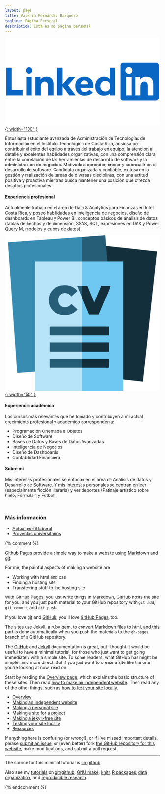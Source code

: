 ```yaml
---
layout: page
title: Valeria Fernández Barquero
tagline: Página Personal
description: Esta es mi pagina personal
---
```


[![Linkedin](assets/Linkedin-Logo.png){: width="100" }](https://www.linkedin.com/in/valeria-fern%C3%A1ndez-barquero-286271273)

Entusiasta estudiante avanzada de Administración de Tecnologías de Información en el Instituto Tecnológico de Costa Rica, ansiosa por contribuir al éxito del equipo a través del trabajo en equipo, la atención al detalle y excelentes habilidades organizativas, con una comprensión clara entre la correlación de las herramientas de desarrollo de software y la administración de negocios. Motivada a  aprender, crecer y sobresalir en el desarrollo de software. Candidata organizada y confiable, exitosa en la gestión y realización de tareas de diversas disciplinas, con una actitud positiva y proactiva mientras busca mantener una posición que ofrezca desafíos profesionales.

#### Experiencia profesional

Actualmente trabajo en el área de Data & Analytics para Finanzas en Intel Costa Rica, y poseo habilidades en inteligencia de negocios, diseño de dashboards en Tableau y Power BI, conceptos básicos de ánalisis de datos (tablas de hechos y de dimensión, SSAS, SQL, expresiones en DAX y Power Query M, modelos y cubos de datos).

[![CV](assets/cvlogo.png){: width="50" }](https://drive.google.com/file/d/1Qc25FxFcskg513M_iUKnDqTG_Pbx8flF/view?usp=sharing)

#### Experiencia académica

Los cursos más relevantes que he tomado y contribuyen a mi actual crecimiento profesional y académico corresponden a:
- Programación Orientada a Objetos
- Diseño de Software
- Bases de Datos y Bases de Datos Avanzadas
- Inteligencia de Negocios
- Diseño de Dashboards
- Contabilidad Financiera

#### Sobre mí

Mis intereses profesionales se enfocan en el área de Análisis de Datos y Desarrollo de Software. Y mis intereses personales se centran en leer (especialmente ficción literaria) y ver deportes (Patinaje artístico sobre hielo, Fórmula 1 y Fútbol). 

&nbsp;
### Más información

- [Actual perfil laboral](pages/experiencia_laboral.md)
- [Proyectos universitarios](pages/proyectos_universitarios.md)


{% comment %}

[Github Pages](https://pages.github.com) provide a simple way to make a
website using
[Markdown](https://daringfireball.net/projects/markdown/) and
[git](https://git-scm.com).

For me, the painful aspects of making a website are

- Working with html and css
- Finding a hosting site
- Transferring stuff to the hosting site

With [GitHub Pages](https://pages.github.com), you just write things in
[Markdown](https://daringfireball.net/projects/markdown/),
[GitHub](https://github.com) hosts the site for you, and you just push
material to your GitHub repository with `git add`, `git commit`, and
`git push`.

If you love [git](https://git-scm.com/) and
[GitHub](https://github.com), you'll love
[GitHub Pages](https://pages.github.com), too.

The sites use [Jekyll](https://jekyllrb.com/), a
[ruby](https://www.ruby-lang.org/en/) [gem](https://rubygems.org/), to
convert Markdown files to html, and this part is done
automatically when you push the materials to the `gh-pages` branch
of a GitHub repository.

The [GitHub](https://pages.github.com) and
[Jekyll](https://jekyllrb.com) documentation is great, but I thought it
would be useful to have a minimal tutorial, for those who just want to
get going immediately with a simple site. To some readers, what GitHub
has might be simpler and more direct.  But if you just want to create
a site like the one you're looking at now, read on.

Start by reading the [Overview page](pages/overview.html), which
explains the basic structure of these sites. Then read
[how to make an independent website](pages/independent_site.html). Then
read any of the other things, such as
[how to test your site locally](pages/local_test.html).

- [Overview](pages/overview.html)
- [Making an independent website](pages/independent_site.html)
- [Making a personal site](pages/user_site.html)
- [Making a site for a project](pages/project_site.html)
- [Making a jekyll-free site](pages/nojekyll.html)
- [Testing your site locally](pages/local_test.html)
- [Resources](pages/resources.html)

If anything here is confusing (or _wrong_!), or if I've missed
important details, please
[submit an issue](https://github.com/kbroman/simple_site/issues), or (even
better) fork [the GitHub repository for this website](https://github.com/kbroman/simple_site),
make modifications, and submit a pull request.

---

The source for this minimal tutorial is [on github](https://github.com/kbroman/simple_site).

Also see my [tutorials](https://kbroman.org/tutorials) on
[git/github](https://kbroman.org/github_tutorial),
[GNU make](https://kbroman.org/minimal_make),
[knitr](https://kbroman.org/knitr_knutshell),
[R packages](https://kbroman.org/pkg_primer),
[data organization](https://kbroman.org/dataorg),
and [reproducible research](https://kbroman.org/steps2rr).

{% endcomment %}